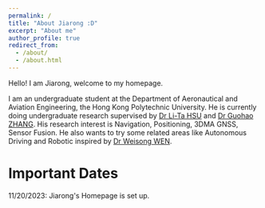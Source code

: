 ```yaml
---
permalink: /
title: "About Jiarong :D"
excerpt: "About me"
author_profile: true
redirect_from: 
  - /about/
  - /about.html
---
```


Hello! I am Jiarong, welcome to my homepage.

I am an undergraduate student at the Department of Aeronautical and Aviation Engineering, the Hong Kong Polytechnic University. He is currently doing undergraduate research supervised by [Dr Li-Ta HSU](https://www.polyu.edu.hk/aae/people/academic-staff/dr-hsu-li-ta/) and [Dr Guohao ZHANG](https://www.polyu.edu.hk/aae/people/academic-staff/dr-zhang-guohao/). His research interest is Navigation, Positioning, 3DMA GNSS, Sensor Fusion. He also wants to try some related areas like Autonomous Driving and Robotic inspired by [Dr Weisong WEN](https://www.polyu.edu.hk/aae/people/academic-staff/dr-wen-weisong/).


Important Dates
======
11/20/2023: Jiarong's Homepage is set up.
